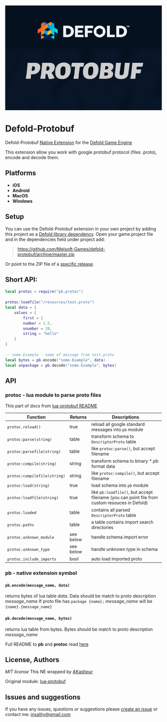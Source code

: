 ![](docs/logo.png)

# Defold-Protobuf

Defold-Protobuf [Native Extension](https://www.defold.com/manuals/extensions/) for the [Defold Game Engine](https://www.defold.com) 

This extension allow you work with google protobuf protocol (files .proto), encode and decode them.


## Platforms

* **iOS**
* **Android**
* **MacOS**
* **Windows**

## Setup

You can use the Defold-Protobuf extension in your own project by adding this project as a [Defold library dependency](https://www.defold.com/manuals/libraries/). Open your game.project file and in the dependencies field under project add:

> https://github.com/Melsoft-Games/defold-protobuf/archive/master.zip

Or point to the ZIP file of a [specific release](https://github.com/Melsoft-Games/defold-protobuf/releases).

## Short API:

``` lua 
local protoc = require("pb.protoc")

protoc:loadfile("/resources/test.proto")
local data = {
	values = {
		first = {
		number = 1.5,
		unumber = 20,
		string = "hello"
	}
}

-- some.Example - name of message from test.proto
local bytes = pb.encode("some.Example", data)
local unpackage = pb.decode("some.Example", bytes)
```

## API

### **protoc** - lua module to parse proto files
This part of docs from [lua-protobuf README](https://github.com/starwing/lua-protobuf/blob/master/README.md)

| Function                | Returns       | Descriptions                                         |
| ----------------------- | ------------- | ---------------------------------------------------- |
| `protoc.reload()`       | true          | reload all google standard messages into `pb` module |
| `protoc:parse(string)`       | table         | transform schema to `DescriptorProto` table          |
| `protoc:parsefile(string)`   | table         | like `protoc:parse()`, but accept filename                |
| `protoc:compile(string)`     | string        | transform schema to binary *.pb format data          |
| `protoc:compilefile(string)` | string        | like `protoc:compile()`, but accept filename              |
| `protoc:load(string)`        | true          | load schema into `pb` module                         |
| `protoc:loadfile(string)`    | true          | like `pb:loadfile()`, but accept filename (you can point file from custom resouces in Defold)            |
| `protoc.loaded`              | table         | contains all parsed `DescriptorProto` table          |
| `protoc.paths`               | table         | a table contains import search directories           |
| `protoc.unknown_module`      | see below     | handle schema import error                           |
| `protoc.unknown_type`        | see below     | handle unknown type in schema                        |
| `protoc.include_imports`     | bool          | auto load imported proto                             |


### **pb** - native extension symbol
#### `pb.encode(message_name, data)`
returns bytes of lua table *data*. Data should be match to proto description *message_name*
If proto file has `package {name};` *message_name* will be `{name}.{message_name}`

#### `pb.decode(message_name, bytes)`
returns lua table from bytes. Bytes should be match to proto description *message_name*


Full README to **pb** and **protoc** read [here](https://github.com/starwing/lua-protobuf/blob/master/README.md)


## License, Authors
*MIT license*
This NE wrapped by [AKashpur](https://github.com/AKashpur)

Original module: [lua-protobuf](https://github.com/starwing/lua-protobuf)

## Issues and suggestions

If you have any issues, questions or suggestions please [create an issue](https://github.com/Melsoft-Games/defold-protobuf/issues) or contact me: insality@gmail.com
